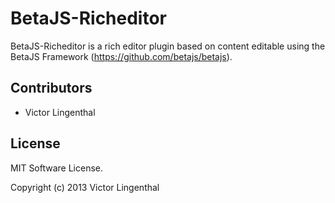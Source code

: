 BetaJS-Richeditor
=================

BetaJS-Richeditor is a rich editor plugin based on content editable using the
BetaJS Framework (https://github.com/betajs/betajs).


## Contributors
- Victor Lingenthal


## License
MIT Software License.

Copyright (c) 2013 Victor Lingenthal